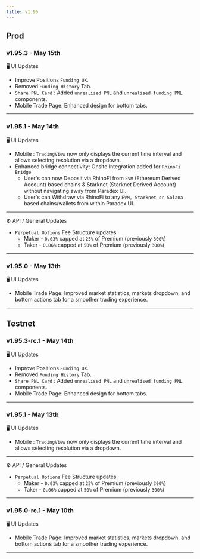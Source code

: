 ```yaml
---
title: v1.95
---
```

## Prod
### v1.95.3 - May 15th
🖥️  UI Updates
* Improve Positions `Funding UX`.
* Removed `Funding History` Tab.
* `Share PNL Card` : Added `unrealised PNL` and `unrealised funding PNL` components.
* Mobile Trade Page: Enhanced design for bottom tabs.
---
### v1.95.1 - May 14th
🖥️  UI Updates
* Mobile : `TradingView` now only displays the current time interval and allows selecting resolution via a dropdown.
* Enhanced bridge connectivity: Onsite Integration added for `RhinoFi Bridge`
  * User's can now Deposit via RhinoFi from `EVM` (Ethereum Derived Account) based chains & Starknet (Starknet Derived Account) without navigating away from Paradex UI.
  * User's can Withdraw via RhinoFi to any `EVM, Starknet or Solana` based chains/wallets from within Paradex UI.
---
⚙️ API / General Updates
  * `Perpetual Options` Fee Structure updates
    * Maker - `0.03%` capped at `25%` of Premium (previously `300%`)
    * Taker - `0.06%` capped at `50%` of Premium (previously `300%`)
---
### v1.95.0 - May 13th
🖥️  UI Updates
* Mobile Trade Page: Improved market statistics,  markets dropdown, and bottom actions tab for a smoother trading experience.
---

## Testnet
### v1.95.3-rc.1 - May 14th
🖥️  UI Updates
* Improve Positions `Funding UX`.
* Removed `Funding History` Tab.
* `Share PNL Card` : Added `unrealised PNL` and `unrealised funding PNL` components.
* Mobile Trade Page: Enhanced design for bottom tabs.
---
### v1.95.1 - May 13th
🖥️  UI Updates
* Mobile : `TradingView` now only displays the current time interval and allows selecting resolution via a dropdown.
---
⚙️ API / General Updates
  * `Perpetual Options` Fee Structure updates
    * Maker - `0.03%` capped at `25%` of Premium (previously `300%`)
    * Taker - `0.06%` capped at `50%` of Premium (previously `300%`)
---
### v1.95.0-rc.1 - May 10th
🖥️  UI Updates
* Mobile Trade Page: Improved market statistics,  markets dropdown, and bottom actions tab for a smoother trading experience.
---
